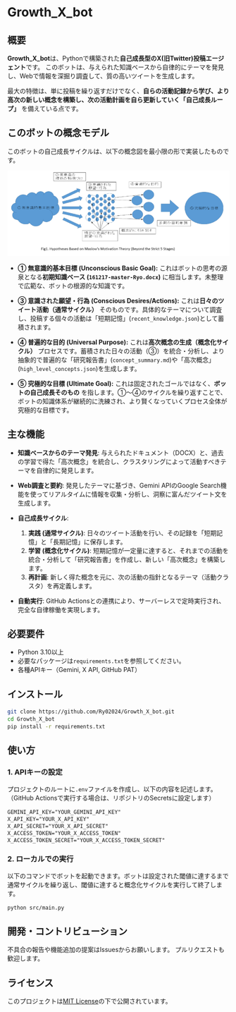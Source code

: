 # Growth_X_bot

## 概要

**Growth_X_bot**は、Pythonで構築された**自己成長型のX(旧Twitter)投稿エージェント**です。
このボットは、与えられた知識ベースから自律的にテーマを発見し、Webで情報を深掘り調査して、質の高いツイートを生成します。

最大の特徴は、単に投稿を繰り返すだけでなく、**自らの活動記録から学び、より高次の新しい概念を構築し、次の活動計画を自ら更新していく「自己成長ループ」** を備えている点です。

## このボットの概念モデル

このボットの自己成長サイクルは、以下の概念図を最小限の形で実装したものです。

![ボットの概念モデル](./docs/conceptual_model.png)

*   **① 無意識的基本目標 (Unconscious Basic Goal):**
    これはボットの思考の源泉となる**初期知識ベース (`161217-master-Ryo.docx`)** に相当します。未整理で広範な、ボットの根源的な知識です。

*   **③ 意識された願望・行為 (Conscious Desires/Actions):**
    これは**日々のツイート活動（通常サイクル）** そのものです。具体的なテーマについて調査し、投稿する個々の活動は「短期記憶」(`recent_knowledge.json`)として蓄積されます。

*   **④ 普遍的な目的 (Universal Purpose):**
    これは**高次概念の生成（概念化サイクル）** プロセスです。蓄積された日々の活動（③）を統合・分析し、より抽象的で普遍的な「研究報告書」(`concept_summary.md`)や「高次概念」(`high_level_concepts.json`)を生成します。

*   **⑤ 究極的な目標 (Ultimate Goal):**
    これは固定されたゴールではなく、**ボットの自己成長そのもの** を指します。①〜④のサイクルを繰り返すことで、ボットの知識体系が継続的に洗練され、より賢くなっていくプロセス全体が究極的な目標です。

## 主な機能

*   **知識ベースからのテーマ発見**:
    与えられたドキュメント（DOCX）と、過去の学習で得た「高次概念」を統合し、クラスタリングによって活動すべきテーマを自律的に発見します。

*   **Web調査と要約**:
    発見したテーマに基づき、Gemini APIのGoogle Search機能を使ってリアルタイムに情報を収集・分析し、洞察に富んだツイート文を生成します。

*   **自己成長サイクル**:
    1.  **実践 (通常サイクル)**: 日々のツイート活動を行い、その記録を「短期記憶」と「長期記憶」に保存します。
    2.  **学習 (概念化サイクル)**: 短期記憶が一定量に達すると、それまでの活動を統合・分析して「研究報告書」を作成し、新しい「高次概念」を構築します。
    3.  **再計画**: 新しく得た概念を元に、次の活動の指針となるテーマ（活動クラスタ）を再定義します。

*   **自動実行**:
    GitHub Actionsとの連携により、サーバーレスで定時実行され、完全な自律稼働を実現します。

## 必要要件

*   Python 3.10以上
*   必要なパッケージは`requirements.txt`を参照してください。
*   各種APIキー（Gemini, X API, GitHub PAT）

## インストール

```bash
git clone https://github.com/Ry02024/Growth_X_bot.git
cd Growth_X_bot
pip install -r requirements.txt
```

## 使い方

### 1. APIキーの設定

プロジェクトのルートに`.env`ファイルを作成し、以下の内容を記述します。
（GitHub Actionsで実行する場合は、リポジトリのSecretsに設定します）

```
GEMINI_API_KEY="YOUR_GEMINI_API_KEY"
X_API_KEY="YOUR_X_API_KEY"
X_API_SECRET="YOUR_X_API_SECRET"
X_ACCESS_TOKEN="YOUR_X_ACCESS_TOKEN"
X_ACCESS_TOKEN_SECRET="YOUR_X_ACCESS_TOKEN_SECRET"
```

### 2. ローカルでの実行

以下のコマンドでボットを起動できます。ボットは設定された閾値に達するまで通常サイクルを繰り返し、閾値に達すると概念化サイクルを実行して終了します。

```bash
python src/main.py
```

## 開発・コントリビューション

不具合の報告や機能追加の提案はIssuesからお願いします。
プルリクエストも歓迎します。

## ライセンス

このプロジェクトは[MIT License](LICENSE)の下で公開されています。
